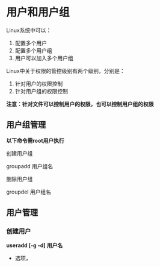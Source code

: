 # 用户和用户组

Linux系统中可以：
1. 配置多个用户
2. 配置多个用户组
3. 用户可以加入多个用户组

Linux中关于权限的管控级别有两个级别，分别是：
1. 针对用户的权限控制
2. 针对用户组的权限控制

**注意：针对文件可以控制用户的权限，也可以控制用户组的权限**

## 用户组管理

**以下命令需root用户执行**

创建用户组

groupadd 用户组名

删除用户组

groupdel 用户组名

## 用户管理

### 创建用户

**useradd [-g -d] 用户名**

- 选项，